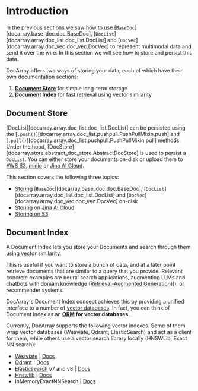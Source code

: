 # Introduction

In the previous sections we saw how to use [`BaseDoc`][docarray.base_doc.doc.BaseDoc], [`DocList`][docarray.array.doc_list.doc_list.DocList] and [`DocVec`][docarray.array.doc_vec.doc_vec.DocVec] to represent multimodal data and send it over the wire.
In this section we will see how to store and persist this data.

DocArray offers two ways of storing your data, each of which have their own documentation sections:

1. **[Document Store](#document-store)** for simple long-term storage
2. **[Document Index](#document-index)** for fast retrieval using vector similarity

## Document Store
    
[DocList][docarray.array.doc_list.doc_list.DocList] can be persisted using the
[`.push()`][docarray.array.doc_list.pushpull.PushPullMixin.push] and 
[`.pull()`][docarray.array.doc_list.pushpull.PushPullMixin.pull] methods. 
Under the hood, [DocStore][docarray.store.abstract_doc_store.AbstractDocStore] is used to persist a `DocList`. 
You can either store your documents on-disk or upload them to [AWS S3](https://aws.amazon.com/s3/), 
[minio](https://min.io) or [Jina AI Cloud](https://cloud.jina.ai/user/storage). 

This section covers the following three topics:

  - [Storing](doc_store/store_file.md) [`BaseDoc`][docarray.base_doc.doc.BaseDoc], [`DocList`][docarray.array.doc_list.doc_list.DocList] and [`DocVec`][docarray.array.doc_vec.doc_vec.DocVec] on-disk
  - [Storing on Jina AI Cloud](doc_store/store_jac.md) 
  - [Storing on S3](doc_store/store_s3.md)
   
## Document Index

A Document Index lets you store your Documents and search through them using vector similarity.

This is useful if you want to store a bunch of data, and at a later point retrieve documents that are similar to
a query that you provide.
Relevant concrete examples are neural search applications, augmenting LLMs and chatbots with domain knowledge ([Retrieval-Augmented Generation](https://arxiv.org/abs/2005.11401))]),
or recommender systems.

DocArray's Document Index concept achieves this by providing a unified interface to a number of [vector databases](https://learn.microsoft.com/en-us/semantic-kernel/concepts-ai/vectordb).
In fact, you can think of Document Index as an **[ORM](https://sqlmodel.tiangolo.com/db-to-code/) for vector databases**.

Currently, DocArray supports the following vector indexes. Some of them wrap vector databases (Weaviate, Qdrant, ElasticSearch) and act as a client for them, while others
use a vector search library locally (HNSWLib, Exact NN search):

- [Weaviate](https://weaviate.io/)  |  [Docs](index_weaviate.md)
- [Qdrant](https://qdrant.tech/)  |  [Docs](index_qdrant.md)
- [Elasticsearch](https://www.elastic.co/elasticsearch/) v7 and v8  |  [Docs](index_elastic.md)
- [Hnswlib](https://github.com/nmslib/hnswlib)  |  [Docs](index_hnswlib.md)
- InMemoryExactNNSearch  |  [Docs](index_in_memory.md)
